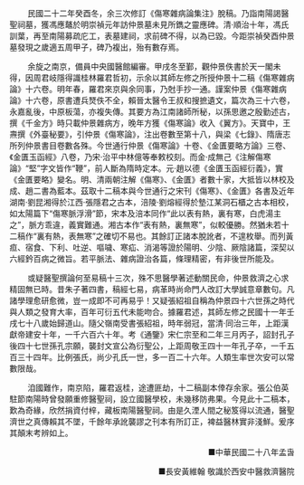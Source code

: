 <p>&emsp;&emsp;
民國二十二年癸酉冬，余三次修訂《傷寒雜病論集注》脫稿。乃詣南陽謁醫聖祠墓，獲馮應鼇於明崇禎元年訪仲景墓未見所鐫之靈應碑。清·順治十年，馮氏訓葉，再至南陽募疏庀工，表墓建祠，求前碑不得，以為已毀。今距崇禎癸酉仲景墓發現之歲適五周甲子，碑乃複出，殆有數存焉。
</p>
<p>&emsp;&emsp;
余旋之南京，備員中央國醫館編審。甲戌冬至鄞，觀仲景佚書於天一閣未得，因周君岐隱得識桂林羅君哲初，示余以其師左修之所授仲景十二稿《傷寒雜病論》十六卷。明年春，羅君來京與余同事，乃尅手抄一通。謹案仲景《傷寒雜病論》十六卷，原書遭兵燹佚不全，賴晉太醫令王叔和搜摭遺文，篇次為三十六卷，永嘉亂後，中原板蕩，亦複失傳。其要方為江南諸師所秘，以孫思邀之殷勤述古，撰《千金方》時只載仲景雜病方，晚年方獲《傷寒論》收入《翼方》。天寶中，王燾撰《外臺秘要》，引仲景《傷寒論》，注出卷數至第十八，與梁《七錄》、隋唐志所列仲景書目卷數各殊。今世通行仲景《傷寒論》十卷、《金匱要略方論》三卷、《金匱玉函經》八卷，乃宋·治平中林億等奉敕校刻。而金·成無己《注解傷寒論》“堅”字文皆作“鞭”，前人斷為隋時定本。元·趙以德《金匱玉函經衍義》，實《金匱要略》變名。明、清兩朝注解《傷寒》、《金匱》者數十家，大抵皆以林校及成、趙二書為藍本。茲取十二稿本與今世通行之宋刊《傷寒》、《金匱》各書及近年湖南·劉昆湘得於江西·張隱君之古本，涪陵·劉熔經得於墊江某洞石櫃之古本相校，如太陽篇下“傷寒脈浮滑”節，宋本及涪本同作“此以表有熱，裏有寒，白虎湯主之”，脈方乖違，義實難通。湘古本作“表有熱，裏無寒”，似較優勝。然猶未若十二稿作“裏有熱，表無寒”之確切不易也。其餘訂正諸本脫訛者，不遑枚舉。而列黃疸、宿食、下利、吐逆、嘔噦、寒疝、消渴等證於陽明、少陰、厥陰諸篇，深契以六經鈐百病之微旨。若平脈法、雜病證治各篇，條理精密，有非後世所能及。
</p>
<p>&emsp;&emsp;
或疑醫聖撰論何至易稿十三次，殊不思醫學著述動關民命，仲景救濟之心求精固無已時。昔朱子著四書，稿經七易，病革時尚命門人改訂大學誠意章數句。凡諸學理愈研愈微，豈一成即不可再易乎！又疑張紹祖自稱為仲景四十六世孫之時代與人類之發育大率，百年可衍五代未能吻合。據羅君述，其師左修之民國十一年壬戌七十八歲始歸道山。隨父嶺南受書張紹祖，時年弱冠，當清·同治三年，上距漢獻帝建安十年，一千六百六十年。考《通鑒》宋仁宗至和二年三月丙子，詔封孔子後四十七世孫孔宗願，襲封文宣公為衍聖公，上距周敬王四十一年孔子卒，一千五百三十四年。比例張氏，尚少孔氏一世，多一百二十六年。人類生率世次安可以常數限哉。
</p>
<p>&emsp;&emsp;
洎國難作，南京陷，羅君返桂，途遭匪劫，十二稿副本倖存余家。張公伯英駐節南陽時曾發願重修醫聖祠，設立國醫學校，未幾移防弗果。今見此十二稿本，歎為奇緣，欣然捐資付梓，藏板南陽醫聖祠。由是久湮人間之秘笈得以流通，醫聖濟世之真傳賴其不墜，千餘年承訛襲謬之刊本有所訂正，裨益醫林實非淺鮮。爰序其顛末考辨如上。
</p>
<p align="right">
■中華民國二十八年孟旾
</p>
<p align="right">
■長安黃維翰 敬識於西安中醫救濟醫院
</p>







